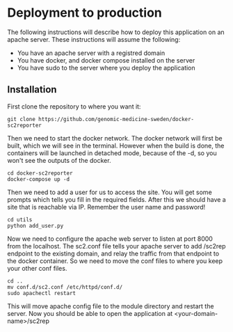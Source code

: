 # Deployment to production
The following instructions will describe how to deploy this application on an apache server. These instructions will assume the following:
* You have an apache server with a registred domain
* You have docker, and docker compose installed on the server
* You have sudo to the server where you deploy the application

## Installation

First clone the repository to where you want it:
```
git clone https://github.com/genomic-medicine-sweden/docker-sc2reporter
```
Then we need to start the docker network. The docker network will first be built, which we will see in the terminal. However when the build is done, the containers will be launched in detached mode, because of the -d, so you won't see the outputs of the docker.
```
cd docker-sc2reporter
docker-compose up -d
```
Then we need to add a user for us to access the site. You will get some prompts which tells you fill in the required fields. After this we should have a site that is reachable via IP. Remember the user name and password!
```
cd utils
python add_user.py 
```

Now we need to configure the apache web server to listen at port 8000 from the localhost. The sc2.conf file tells your apache server to add /sc2rep endpoint to the existing domain, and relay the traffic from that endpoint to the docker container. So we need to move the conf files to where you keep your other conf files.

```
cd ..
mv conf.d/sc2.conf /etc/httpd/conf.d/
sudo apachectl restart
```

This will move apache config file to the module directory and restart the server. Now you should be able to open the application at \<your-domain-name\>/sc2rep

